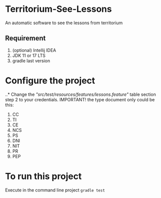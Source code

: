 # Territorium-See-Lessons
An automatic software to see the lessons from territorium

## Requirement
1. (optional) Intellij IDEA
2. JDK 11 or 17 LTS
3. gradle last version

# Configure the project 
..* Change the _"src/test/resources/features/lessons.feature"_ table section step 2 to your credentials. IMPORTANT! the type document only could be this:
1. CC
2. TI
3. CE
4. NCS
5. PS
6. DNI
7. NIT
8. PR
9. PEP

# To run this project
Execute in the command line project `gradle test`

